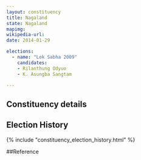 ```yaml
---
layout: constituency
title: Nagaland
state: Nagaland
mapimg: 
wikipedia-url: 
date: 2014-01-29

elections: 
  - name: "Lok Sabha 2009"
    candidates: 
    - Rilanthung Odyuo 
    - K. Asungba Sangtam 

---
```

## Constituency details


## Election History
{% include "constituency_election_history.html" %}

##Reference
